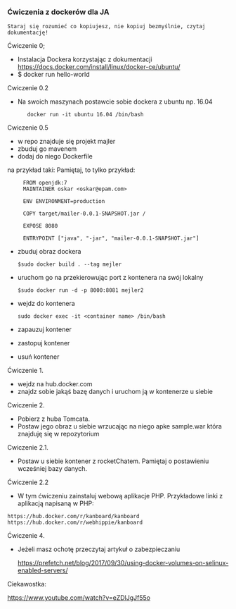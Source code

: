 ### Ćwiczenia z dockerów dla JA

    
    Staraj się rozumieć co kopiujesz, nie kopiuj bezmyślnie, czytaj dokumentację!

Ćwiczenie 0;
  -   Instalacja Dockera korzystając z dokumentacji https://docs.docker.com/install/linux/docker-ce/ubuntu/
  -  $ docker run hello-world
  
Cwiczenie 0.2
 
 - Na swoich maszynach postawcie sobie dockera z ubuntu np. 16.04
 
          docker run -it ubuntu 16.04 /bin/bash

Cwiczenie 0.5
 - w repo znajduje się projekt majler
 - zbuduj go mavenem
 - dodaj do niego Dockerfile
 
 na przykład taki:
 Pamiętaj, to tylko przykład:
 
         FROM openjdk:7
         MAINTAINER oskar <oskar@epam.com>
         
         ENV ENVIRONMENT=production
         
         COPY target/mailer-0.0.1-SNAPSHOT.jar /
         
         EXPOSE 8080
         
         ENTRYPOINT ["java", "-jar", "mailer-0.0.1-SNAPSHOT.jar"]
       
   
   - zbuduj obraz dockera
    
         $sudo docker build . --tag mejler
         
   - uruchom go na przekierowując port z kontenera na swój lokalny

         $sudo docker run -d -p 8000:8081 mejler2
      
 - wejdz do kontenera
 
       sudo docker exec -it <container name> /bin/bash
       
       
-   zapauzuj kontener     
-   zastopuj kontener
-   usuń kontener   
      
Ćwiczenie 1.
 - wejdz na hub.docker.com
 - znajdz sobie jakąś bazę danych i uruchom ją w kontenerze u siebie
 
Cwiczenie 2.
  -  Pobierz z huba Tomcata.
  -  Postaw jego obraz u siebie wrzucając na niego apke sample.war która znajduję się w repozytorium
 
Cwiczenie 2.1.
  - Postaw u siebie kontener z rocketChatem.
      Pamiętaj o postawieniu wcześniej bazy danych.

Ćwiczenie 2.2
   - W tym ćwiczeniu zainstaluj webową aplikacje PHP.
    Przykładowe linki z aplikacją napisaną w PHP:

    https://hub.docker.com/r/kanboard/kanboard
    https://hub.docker.com/r/webhippie/kanboard
  
Ćwiczenie 4. 
  - Jeżeli masz ochotę przeczytaj artykuł o zabezpieczaniu
            
      
     https://prefetch.net/blog/2017/09/30/using-docker-volumes-on-selinux-enabled-servers/

Ciekawostka:

https://www.youtube.com/watch?v=eZDlJgJf55o









